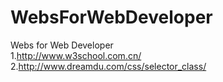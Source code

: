 # WebsForWebDeveloper
Webs for Web  Developer  
1.http://www.w3school.com.cn/  
2.http://www.dreamdu.com/css/selector_class/ 

